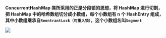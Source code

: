 **ConcurrentHashMap 类所采用的正是分段锁的思想，将 HashMap 进行切割，把 HashMap 中的哈希数组切分成小数组，每个小数组有 n 个 HashEntry 组成，其中小数组继承自`ReentrantLock（可重入锁）`，这个小数组名叫`Segment`**



![](https://youpaiyun.zongqilive.cn/image/20200714192855.png)



